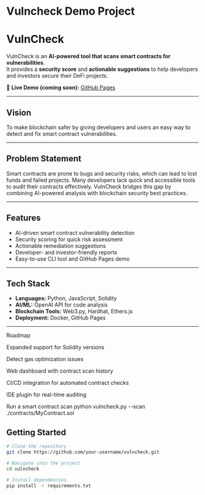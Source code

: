 # Vulncheck Demo Project
# VulnCheck

VulnCheck is an **AI-powered tool that scans smart contracts for vulnerabilities**.  
It provides a **security score** and **actionable suggestions** to help developers and investors secure their DeFi projects.  

🔗 **Live Demo (coming soon):** [GitHub Pages]((https://sammyoflightup.github.io/Vulncheck/))  

---

## Vision
To make blockchain safer by giving developers and users an easy way to detect and fix smart contract vulnerabilities.  

---

## Problem Statement
Smart contracts are prone to bugs and security risks, which can lead to lost funds and failed projects. Many developers lack quick and accessible tools to audit their contracts effectively. VulnCheck bridges this gap by combining AI-powered analysis with blockchain security best practices.  

---

## Features
- AI-driven smart contract vulnerability detection  
- Security scoring for quick risk assessment  
- Actionable remediation suggestions  
- Developer- and investor-friendly reports  
- Easy-to-use CLI tool and GitHub Pages demo  

---

## Tech Stack
- **Languages:** Python, JavaScript, Solidity  
- **AI/ML:** OpenAI API for code analysis  
- **Blockchain Tools:** Web3.py, Hardhat, Ethers.js  
- **Deployment:** Docker, GitHub Pages  

---

Roadmap

 Expanded support for Solidity versions

 Detect gas optimization issues

 Web dashboard with contract scan history

 CI/CD integration for automated contract checks

 IDE plugin for real-time auditing

 Run a smart contract scan
python vulncheck.py --scan ./contracts/MyContract.sol

## Getting Started
```bash
# Clone the repository
git clone https://github.com/your-username/vulncheck.git

# Navigate into the project
cd vulncheck

# Install dependencies
pip install -r requirements.txt
